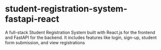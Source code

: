 # student-registration-system-fastapi-react
A full-stack Student Registration System built with React.js for the frontend and FastAPI for the backend. It includes features like login, sign-up, student form submission, and view registrations
